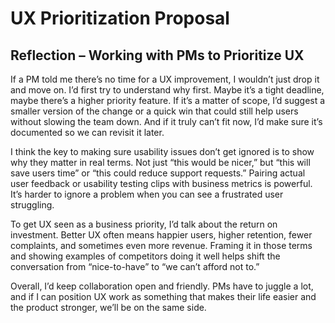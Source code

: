 # UX Prioritization Proposal

## Reflection – Working with PMs to Prioritize UX

If a PM told me there’s no time for a UX improvement, I wouldn’t just drop it and move on. I’d first try to understand why first. Maybe it’s a tight deadline, maybe there’s a higher priority feature. If it’s a matter of scope, I’d suggest a smaller version of the change or a quick win that could still help users without slowing the team down. And if it truly can’t fit now, I’d make sure it’s documented so we can revisit it later.

I think the key to making sure usability issues don’t get ignored is to show why they matter in real terms. Not just “this would be nicer,” but “this will save users time” or “this could reduce support requests.” Pairing actual user feedback or usability testing clips with business metrics is powerful. It’s harder to ignore a problem when you can see a frustrated user struggling.

To get UX seen as a business priority, I’d talk about the return on investment. Better UX often means happier users, higher retention, fewer complaints, and sometimes even more revenue. Framing it in those terms and showing examples of competitors doing it well helps shift the conversation from “nice-to-have” to “we can’t afford not to.”

Overall, I’d keep collaboration open and friendly. PMs have to juggle a lot, and if I can position UX work as something that makes their life easier and the product stronger, we’ll be on the same side.
